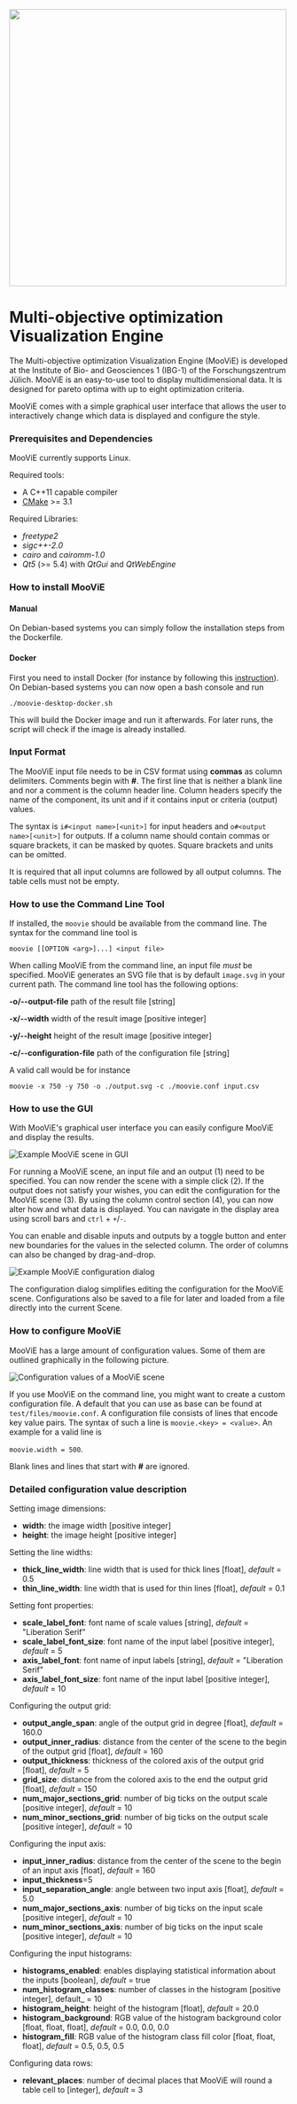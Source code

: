 <img src="images/logo.png" width="500"/>

# Multi-objective optimization Visualization Engine

 
The Multi-objective optimization Visualization Engine (MooViE) is developed at 
the Institute of Bio- and Geosciences 1 (IBG-1) of the Forschungszentrum Jülich. MooViE 
is an easy-to-use tool to display multidimensional data. It is designed for 
pareto optima with up to eight optimization criteria.
 
MooViE comes with a simple graphical user interface that allows the user to interactively 
change which data is displayed and configure the style.

### Prerequisites and Dependencies
MooViE currently supports Linux.

Required tools:
* A C++11 capable compiler
* [CMake](http://cmake.org) >= 3.1

Required Libraries:
* _freetype2_
* _sigc++-2.0_
* _cairo_ and _cairomm-1.0_
* _Qt5_ (>= 5.4) with _QtGui_ and _QtWebEngine_

### How to install MooViE

#### Manual
On Debian-based systems you can simply follow the installation steps from the Dockerfile.

#### Docker
First you need to install Docker (for instance by following this [instruction](https://docs.docker.com/engine/install/ubuntu/#install-docker-engine)). On Debian-based systems you can now open a bash console and run
```shell script
./moovie-desktop-docker.sh
```
This will build the Docker image and run it afterwards. For later runs, the script will check if the image is already installed.

### Input Format
The MooViE input file needs to be in CSV format using **commas** as column delimiters. 
Comments begin with **\#**. The first line that is neither a blank line and nor a comment 
is the column header line. Column headers specify the name of the component, its unit 
and if it contains input or criteria (output) values.

The syntax is `i#<input name>[<unit>]` for input headers and `o#<output name>[<unit>]` 
for outputs. If a column name should contain commas or square brackets, it can be masked by 
quotes. Square brackets and units can be omitted. 

It is required that all input columns are followed by all output columns. The table 
cells must not be empty.

### How to use the Command Line Tool
If installed, the `moovie` should be available from the command line. The syntax for 
the command line tool is
```shell
moovie [[OPTION <arg>]...] <input file>
```
When calling MooViE from the command line, an input file _must_ be specified. MooViE 
generates an SVG file that is by default `image.svg` in your current path. The command 
line tool has the following options:

**-o/\-\-output-file** path of the result file [string]

**-x/\-\-width** width of the result image [positive integer]

**-y/\-\-height** height of the result image [positive integer]

**-c/\-\-configuration-file** path of the configuration file [string]

A valid call would be for instance
```shell
moovie -x 750 -y 750 -o ./output.svg -c ./moovie.conf input.csv
```

### How to use the GUI
With MooViE's graphical user interface you can easily configure MooViE and display 
the results.

![Example MooViE scene in GUI](images/example_gui_main.png)

For running a MooViE scene, an input file and an output (1) need to be specified. 
You can now render the scene with a simple click (2). If the output does not satisfy 
your wishes, you can edit the configuration for the MooViE scene (3). By using the 
column control section (4), you can now alter how and what data is displayed. You can 
navigate in the display area using scroll bars and `ctrl` + `+`/`-`.

You can enable and disable inputs and outputs by a toggle button and enter new boundaries 
for the values in the selected column. The order of columns can also be changed by 
drag-and-drop.

![Example MooViE configuration dialog](images/example_gui_conf.png)

The configuration dialog simplifies editing the configuration for the MooViE scene. 
Configurations also be saved to a file for later and loaded from a file directly 
into the current Scene.

### How to configure MooViE
MooViE has a large amount of configuration values. Some of them are outlined graphically
in the following picture.

![Configuration values of a MooViE scene](images/scene_conf_values.png)

If you use MooViE on the command line, you might want to create a custom configuration 
file. A default that you can use as base can be found at `test/files/moovie.conf`. 
A configuration file consists of lines that encode key value pairs. The syntax of such 
a line is `moovie.<key> = <value>`. An example for a valid line is

`moovie.width = 500`.

Blank lines and lines that start with **\#** are 
ignored.

### Detailed configuration value description
Setting image dimensions:
* **width**: the image width [positive integer]
* **height**: the image height [positive integer]

Setting the line widths:
* **thick_line_width**: line width that is used for thick lines [float], _default_ 
  = 0.5
* **thin_line_width**: line width that is used for thin lines [float], _default_ = 
  0.1

Setting font properties:
* **scale_label_font**: font name of scale values [string], _default_ = "Liberation Serif"
* **scale_label_font_size**: font name of the input label [positive integer], _default_ = 
  5
* **axis_label_font**: font name of input labels [string], _default_ = "Liberation Serif"
* **axis_label_font_size**: font name of the input label [positive integer], _default_ = 
  10

Configuring the output grid:
* **output_angle_span**: angle of the output grid in degree [float], _default_ = 160.0
* **output_inner_radius**: distance from the center of the scene to the begin of the 
  output grid [float], _default_ = 160
* **output_thickness**: thickness of the colored axis of the output grid [float], _default_ 
  = 5
* **grid_size**: distance from the colored axis to the end the output grid [float], 
  _default_ = 150
* **num_major_sections_grid**: number of big ticks on the output scale [positive integer], 
  _default_ = 10
* **num_minor_sections_grid**: number of big ticks on the output scale [positive integer], 
  _default_ = 10

Configuring the input axis:
* **input_inner_radius**: distance from the center of the scene to the begin of an 
  input axis [float], _default_ = 160
* **input_thickness**=5
* **input_separation_angle**: angle between two input axis [float], _default_ = 5.0
* **num_major_sections_axis**: number of big ticks on the input scale [positive integer], 
  _default_ = 10
* **num_minor_sections_axis**: number of big ticks on the input scale [positive integer], 
  _default_ = 10

Configuring the input histograms:
* **histograms_enabled**: enables displaying statistical information about the inputs [boolean], 
  _default_ = true
* **num_histogram_classes**: number of classes in the histogram [positive integer], 
  default_ = 10
* **histogram_height**: height of the histogram [float], _default_ = 20.0
* **histogram_background**: RGB value of the histogram background color [float, float, 
  float], _default_ = 0.0, 0.0, 0.0
* **histogram_fill**: RGB value of the histogram class fill color [float, float, float], 
  _default_ = 0.5, 0.5, 0.5

Configuring data rows:
* **relevant_places**: number of decimal places that MooViE will round a table cell 
  to [integer], 
  _default_ = 3

